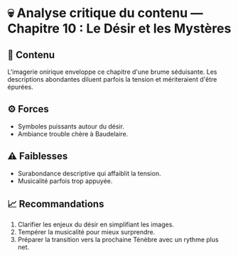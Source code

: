 # 💀 Analyse critique du contenu — Chapitre 10 : Le Désir et les Mystères

## 🧠 Contenu
L'imagerie onirique enveloppe ce chapitre d'une brume séduisante. Les descriptions abondantes diluent parfois la tension et mériteraient d'être épurées.

## ⚙️ Forces
- Symboles puissants autour du désir.
- Ambiance trouble chère à Baudelaire.

## ⚠️ Faiblesses
- Surabondance descriptive qui affaiblit la tension.
- Musicalité parfois trop appuyée.

## 📈 Recommandations
1. Clarifier les enjeux du désir en simplifiant les images.
2. Tempérer la musicalité pour mieux surprendre.
3. Préparer la transition vers la prochaine Ténèbre avec un rythme plus net.
